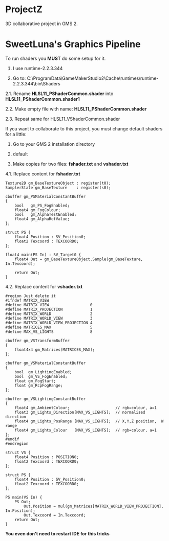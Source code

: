 # ProjectZ
3D collaborative project in GMS 2.

# SweetLuna's Graphics Pipeline
To run shaders you **MUST** do some setup for it.

1. I use runtime-2.2.3.344

2. Go to: C:\ProgramData\GameMakerStudio2\Cache\runtimes\runtime-2.2.3.344\bin\Shaders

2.1. Rename **HLSL11_PShaderCommon.shader** into **HLSL11_PShaderCommon.shader1**

2.2. Make empty file with name: **HLSL11_PShaderCommon.shader**

2.3. Repeat same for HLSL11_VShaderCommon.shader

If you want to collaborate to this project, you must change default shaders for a little:

1. Go to your GMS 2 installation directory

2. default

3. Make copies for two files: **fshader.txt** and **vshader.txt**

4.1. Replace content for **fshader.txt**

```hlsl
Texture2D gm_BaseTextureObject : register(t0);
SamplerState gm_BaseTexture    : register(s0);

cbuffer gm_PSMaterialConstantBuffer
{
	bool   gm_PS_FogEnabled;
	float4 gm_FogColour;
	bool   gm_AlphaTestEnabled;
	float4 gm_AlphaRefValue;
};

struct PS {
    float4 Position : SV_Position0;
    float2 Texcoord : TEXCOORD0;
};

float4 main(PS In) : SV_Target0 {
    float4 Out = gm_BaseTextureObject.Sample(gm_BaseTexture, In.Texcoord);
    
    return Out;
}
```

4.2. Replace content for **vshader.txt**

```hlsl
#region Just delete it
#ifndef MATRIX_VIEW
#define	MATRIX_VIEW                  0
#define	MATRIX_PROJECTION            1
#define	MATRIX_WORLD                 2
#define	MATRIX_WORLD_VIEW            3
#define	MATRIX_WORLD_VIEW_PROJECTION 4
#define	MATRICES_MAX                 5 
#define	MAX_VS_LIGHTS                8

cbuffer gm_VSTransformBuffer
{
	float4x4 gm_Matrices[MATRICES_MAX];
};

cbuffer gm_VSMaterialConstantBuffer
{
	bool  gm_LightingEnabled;
	bool  gm_VS_FogEnabled;
	float gm_FogStart;
	float gm_RcpFogRange;
};

cbuffer gm_VSLightingConstantBuffer
{
	float4 gm_AmbientColour;                    // rgb=colour, a=1
	float3 gm_Lights_Direction[MAX_VS_LIGHTS];  // normalised direction
	float4 gm_Lights_PosRange [MAX_VS_LIGHTS];  // X,Y,Z position,  W range
	float4 gm_Lights_Colour   [MAX_VS_LIGHTS];  // rgb=colour, a=1
};
#endif
#endregion

struct VS {
    float4 Position : POSITION0;
    float2 Texcoord : TEXCOORD0;
};

struct PS {
    float4 Position : SV_Position0;
    float2 Texcoord : TEXCOORD0;
};

PS main(VS In) {
    PS Out;
        Out.Position = mul(gm_Matrices[MATRIX_WORLD_VIEW_PROJECTION], In.Position);
        Out.Texcoord = In.Texcoord;
    return Out;
}
```

**You even don't need to restart IDE for this tricks**
